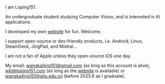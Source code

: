 I am Loping151.

An undergraduate student studying Computer Vision, and is interested in AI applications.

I developed my own [website](https://loping151.com) for fun. Welcome.

I support open-source or dev-friendly products, i.e. Android, Linux, SteamDeck, JingPad, and Mistral... 

I am not a fan of Apple unless they open-source iOS one day.

My email: wangkailing151@gmail.com (as long as this account is alive), wkl@loping151.com (as long as the [website](https://loping151.com) is available) or wangkailing151@sjtu.edu.cn (before 2025.6 as I graduate).
